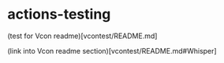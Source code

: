 # actions-testing
(test for Vcon readme)[vcontest/README.md]

(link into Vcon readme section)[vcontest/README.md#Whisper]

